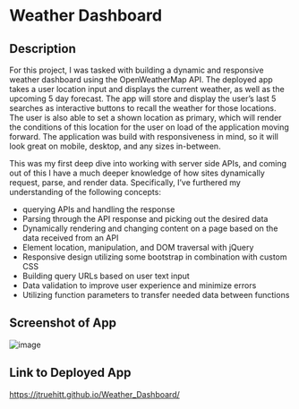 # Weather Dashboard

## Description
For this project, I was tasked with building a dynamic and responsive weather dashboard using the OpenWeatherMap API. The deployed app takes a user location input and displays the current weather, as well as the upcoming 5 day forecast. The app will store and display the user’s last 5 searches as interactive buttons to recall the weather for those locations. The user is also able to set a shown location as primary, which will render the conditions of this location for the user on load of the application moving forward. The application was build with responsiveness in mind, so it will look great on mobile, desktop, and any sizes in-between.

This was my first deep dive into working with server side APIs, and coming out of this I have a much deeper knowledge of how sites dynamically request, parse, and render data. Specifically, I’ve furthered my understanding of the following concepts:
- querying APIs and handling the response
- Parsing through the API response and picking out the desired data
- Dynamically rendering and changing content on a page based on the data received from an API
- Element location, manipulation, and DOM traversal with jQuery
- Responsive design utilizing some bootstrap in combination with custom CSS
- Building query URLs based on user text input
- Data validation to improve user experience and minimize errors
- Utilizing function parameters to transfer needed data between functions

## Screenshot of App
![image](https://user-images.githubusercontent.com/121977575/228278322-25df0cf8-b579-442d-9aa9-9e8058c554f2.png)


## Link to Deployed App
https://jtruehitt.github.io/Weather_Dashboard/
